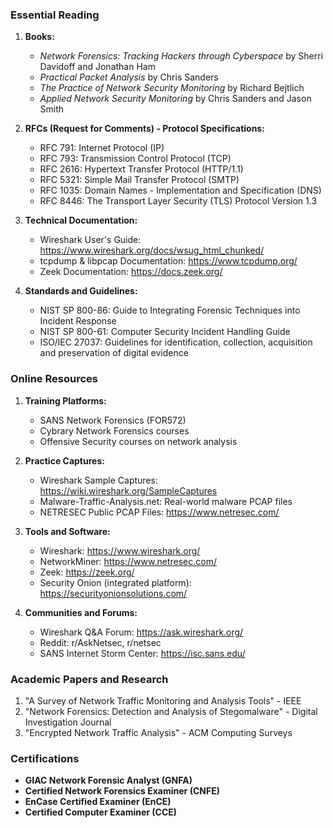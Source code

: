 ### Essential Reading

1. **Books:**
   - *Network Forensics: Tracking Hackers through Cyberspace* by Sherri Davidoff and Jonathan Ham
   - *Practical Packet Analysis* by Chris Sanders
   - *The Practice of Network Security Monitoring* by Richard Bejtlich
   - *Applied Network Security Monitoring* by Chris Sanders and Jason Smith

2. **RFCs (Request for Comments) - Protocol Specifications:**
   - RFC 791: Internet Protocol (IP)
   - RFC 793: Transmission Control Protocol (TCP)
   - RFC 2616: Hypertext Transfer Protocol (HTTP/1.1)
   - RFC 5321: Simple Mail Transfer Protocol (SMTP)
   - RFC 1035: Domain Names - Implementation and Specification (DNS)
   - RFC 8446: The Transport Layer Security (TLS) Protocol Version 1.3

3. **Technical Documentation:**
   - Wireshark User's Guide: https://www.wireshark.org/docs/wsug_html_chunked/
   - tcpdump & libpcap Documentation: https://www.tcpdump.org/
   - Zeek Documentation: https://docs.zeek.org/

4. **Standards and Guidelines:**
   - NIST SP 800-86: Guide to Integrating Forensic Techniques into Incident Response
   - NIST SP 800-61: Computer Security Incident Handling Guide
   - ISO/IEC 27037: Guidelines for identification, collection, acquisition and preservation of digital evidence

### Online Resources

1. **Training Platforms:**
   - SANS Network Forensics (FOR572)
   - Cybrary Network Forensics courses
   - Offensive Security courses on network analysis

2. **Practice Captures:**
   - Wireshark Sample Captures: https://wiki.wireshark.org/SampleCaptures
   - Malware-Traffic-Analysis.net: Real-world malware PCAP files
   - NETRESEC Public PCAP Files: https://www.netresec.com/

3. **Tools and Software:**
   - Wireshark: https://www.wireshark.org/
   - NetworkMiner: https://www.netresec.com/
   - Zeek: https://zeek.org/
   - Security Onion (integrated platform): https://securityonionsolutions.com/

4. **Communities and Forums:**
   - Wireshark Q&A Forum: https://ask.wireshark.org/
   - Reddit: r/AskNetsec, r/netsec
   - SANS Internet Storm Center: https://isc.sans.edu/

### Academic Papers and Research

1. "A Survey of Network Traffic Monitoring and Analysis Tools" - IEEE
2. "Network Forensics: Detection and Analysis of Stegomalware" - Digital Investigation Journal
3. "Encrypted Network Traffic Analysis" - ACM Computing Surveys

### Certifications

- **GIAC Network Forensic Analyst (GNFA)**
- **Certified Network Forensics Examiner (CNFE)**
- **EnCase Certified Examiner (EnCE)**
- **Certified Computer Examiner (CCE)**